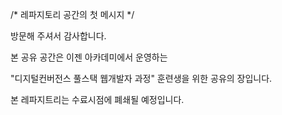 /* 레파지토리 공간의 첫 메시지 */

방문해 주셔서 감사합니다.

본 공유 공간은 이젠 아카데미에서 운영하는

"디지털컨버전스 풀스택 웹개발자 과정" 훈련생을 위한 공유의 장입니다.

본 레파지트리는 수료시점에 폐쇄될 예정입니다.